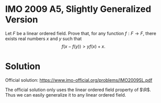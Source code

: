 # IMO 2009 A5, Slightly Generalized Version

Let $F$ be a linear ordered field.
Prove that, for any function $f : F \to F$, there exists real numbers $x$ and $y$ such that
$$ f(x - f(y)) > yf(x) + x. $$



# Solution

Official solution: <https://www.imo-official.org/problems/IMO2009SL.pdf>

The official solution only uses the linear ordered field property of $\R$.
Thus we can easily generalize it to any linear ordered field.
